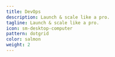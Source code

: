 ```yaml
---
title: DevOps
description: Launch & scale like a pro.
tagline: Launch & scale like a pro.
icon: sm-desktop-computer
pattern: dotgrid
color: salmon
weight: 2
---
```

